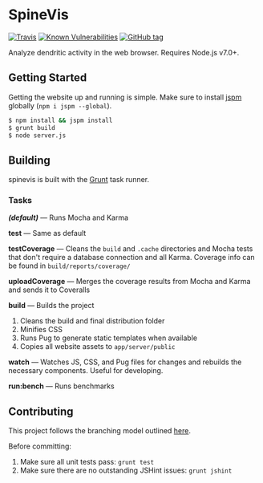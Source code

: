 # SpineVis

[![Travis](https://img.shields.io/travis/thatJavaNerd/spinevis.svg)](https://travis-ci.org/thatJavaNerd/spinevis)
[![Known Vulnerabilities](https://snyk.io/test/github/thatjavanerd/spinevis/badge.svg)](https://snyk.io/test/github/thatjavanerd/spinevis)
[![GitHub tag](https://img.shields.io/github/tag/thatJavaNerd/spinevis.svg)](https://github.com/thatJavaNerd/spinevis/tags)
<!-- [![Coveralls](https://img.shields.io/coveralls/thatJavaNerd/spinevis.svg)](https://coveralls.io/github/thatJavaNerd/spinevis) -->

Analyze dendritic activity in the web browser. Requires Node.js v7.0+.

## Getting Started

Getting the website up and running is simple. Make sure to install [jspm](http://jspm.io/) globally (`npm i jspm --global`).

```sh
$ npm install && jspm install
$ grunt build
$ node server.js
```

## Building

spinevis is built with the [Grunt](http://gruntjs.com/) task runner.

### Tasks

***(default)*** — Runs Mocha and Karma

**test** — Same as default

**testCoverage** — Cleans the `build` and `.cache` directories and Mocha tests that don't require a database connection and all Karma. Coverage info can be found in `build/reports/coverage/`

**uploadCoverage** — Merges the coverage results from Mocha and Karma and sends it to Coveralls

**build** — Builds the project

 1. Cleans the build and final distribution folder
 2. Minifies CSS
 3. Runs Pug to generate static templates when available
 4. Copies all website assets to `app/server/public`

**watch** — Watches JS, CSS, and Pug files for changes and rebuilds the necessary components. Useful for developing.

**run:bench** — Runs benchmarks

## Contributing

This project follows the branching model outlined [here](http://nvie.com/posts/a-successful-git-branching-model/).

Before committing:

 1. Make sure all unit tests pass: `grunt test`
 2. Make sure there are no outstanding JSHint issues: `grunt jshint`
